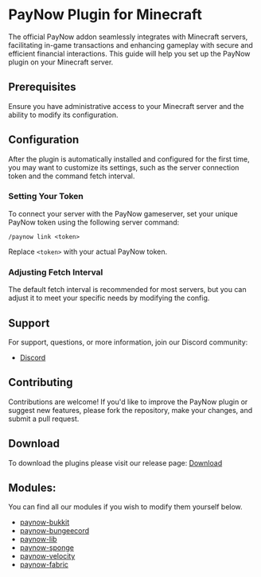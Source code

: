 # PayNow Plugin for Minecraft

The official PayNow addon seamlessly integrates with Minecraft servers, facilitating in-game transactions and enhancing gameplay with secure and efficient financial interactions. This guide will help you set up the PayNow plugin on your Minecraft server.

## Prerequisites

Ensure you have administrative access to your Minecraft server and the ability to modify its configuration.

## Configuration

After the plugin is automatically installed and configured for the first time, you may want to customize its settings, such as the server connection token and the command fetch interval.

### Setting Your Token

To connect your server with the PayNow gameserver, set your unique PayNow token using the following server command:

```plaintext
/paynow link <token>
```

Replace `<token>` with your actual PayNow token.

### Adjusting Fetch Interval

The default fetch interval is recommended for most servers, but you can adjust it to meet your specific needs by modifying the config.

## Support

For support, questions, or more information, join our Discord community:

- [Discord](https://discord.gg/paynow)

## Contributing

Contributions are welcome! If you'd like to improve the PayNow plugin or suggest new features, please fork the repository, make your changes, and submit a pull request.

## Download
To download the plugins please visit our release page: [Download](https://github.com/paynow-gg/minecraft-plugin/releases/latest)

## Modules:

You can find all our modules if you wish to modify them yourself below.
- [paynow-bukkit](./paynow-bukkit)
- [paynow-bungeecord](./paynow-bungeecord)
- [paynow-lib](./paynow-lib)
- [paynow-sponge](./paynow-sponge)
- [paynow-velocity](./paynow-velocity)
- [paynow-fabric](./paynow-fabric)
